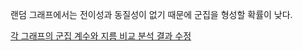 랜덤 그래프에서는 전이성과 동질성이 없기 때문에 군집을 형성할 확률이 낮다.

[각 그래프의 군집 계수와 지름 비교 분석 결과 수정](https://user-images.githubusercontent.com/12611645/108666763-36ddbb80-751b-11eb-92a2-3754d4e89108.JPG)
